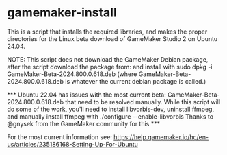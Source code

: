# gamemaker-install
This is a script that installs the required libraries, and makes the proper directories for the Linux beta download of GameMaker Studio 2 on
Ubuntu 24.04. 

NOTE: This script does not download the GameMaker Debian package, after the script download the package from:
and install with sudo dpkg -i GameMaker-Beta-2024.800.0.618.deb (where GameMaker-Beta-2024.800.0.618.deb is 
whatever the current debian package is called.)

*** Ubuntu 22.04 has issues with the most current beta: GameMaker-Beta-2024.800.0.618.deb that need to be resolved manually. While this script 
will do some of the work, you'll need to install libvorbis-dev, uninstall ffmpeg, and manually install ffmpeg with ./configure --enable-libvorbis
Thanks to @gnysek from the GameMaker community for this ***

For the most current information see: https://help.gamemaker.io/hc/en-us/articles/235186168-Setting-Up-For-Ubuntu
